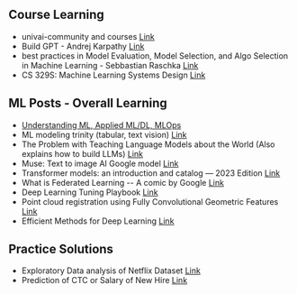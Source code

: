 ## Course Learning
*  univai-community and courses [Link](https://github.com/univai-community)
* Build GPT - Andrej Karpathy [Link](https://www.linkedin.com/posts/axsaucedo_ml-machinelearning-artificialintelligence-activity-7023560074589564928--beK/)
* best practices in Model Evaluation, Model Selection, and Algo Selection in Machine Learning - Sebbastian Raschka [Link](https://www.linkedin.com/posts/axsaucedo_ml-machinelearning-artificialintelligence-activity-7023922417412534272-n2jJ/)
* CS 329S: Machine Learning Systems Design [Link](https://stanford-cs329s.github.io/syllabus.html)


## ML Posts - Overall Learning

* [Understanding ML, Applied ML/DL, MLOps](https://www.linkedin.com/posts/sarang-mete-6797065a_full-applied-ai-lectures-mfml-youtube-activity-7015808900876685312-EvMk)
* ML modeling trinity (tabular, text vision) [Link](https://www.linkedin.com/posts/mark-tenenholtz-173a3a122_my-ml-modeling-trinity-1-tabular-xgboost-activity-7018214802497957889-f3jL)
* The Problem with Teaching Language Models about the World (Also explains how to build LLMs) [Link](https://medium.com/@josua.krause/the-problem-with-teaching-language-models-about-the-world-5e024b408711)
* Muse: Text to image AI Google model [Link](https://www.linkedin.com/posts/yoelzeldes_its-insane-another-text-to-image-paper-activity-7020645008424734720-HUAk/)
* Transformer models: an introduction and catalog — 2023 Edition  [Link](https://amatriain.net/blog/transformer-models-an-introduction-and-catalog-2d1e9039f376/)
* What is Federated Learning -- A comic by Google [Link](https://www.linkedin.com/feed/update/urn:li:activity:7021182883465711616)
* Deep Learning Tuning Playbook [Link](https://www.linkedin.com/posts/axsaucedo_ml-machinelearning-artificialintelligence-activity-7024284835351289856-7Qtw/)
* Point cloud registration using Fully Convolutional Geometric Features [Link](https://blog.promaton.com/point-cloud-registration-using-fully-convolutional-geometric-features-fa1c1b2627b7)
* Efficient Methods for Deep Learning [Link](https://media.licdn.com/dms/document/C561FAQE_cikYuhSt8g/feedshare-document-pdf-analyzed/0/1675172690387)

## Practice Solutions
* Exploratory Data analysis of Netflix Dataset [Link](https://www.linkedin.com/feed/update/urn:li:activity:7026255935371145216/)
* Prediction of CTC or Salary of New Hire [Link](https://www.linkedin.com/feed/update/urn:li:activity:7026613895947513856/)